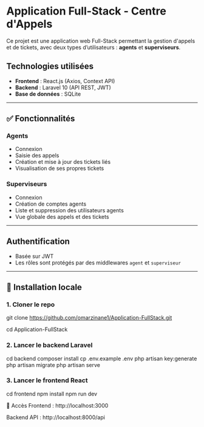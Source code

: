 # Application Full-Stack - Centre d'Appels

Ce projet est une application web Full-Stack permettant la gestion d'appels et de tickets, avec deux types d’utilisateurs : **agents** et **superviseurs**.

## Technologies utilisées

- **Frontend** : React.js (Axios, Context API)
- **Backend** : Laravel 10 (API REST, JWT)
- **Base de données** : SQLite

---

## ✅ Fonctionnalités

### Agents
- Connexion
- Saisie des appels
- Création et mise à jour des tickets liés
- Visualisation de ses propres tickets

### Superviseurs
- Connexion
- Création de comptes agents
- Liste et suppression des utilisateurs agents
- Vue globale des appels et des tickets

---

## Authentification

- Basée sur JWT 
- Les rôles sont protégés par des middlewares `agent` et `superviseur`

---

## 🚀 Installation locale

### 1. Cloner le repo


git clone https://github.com/omarzinane1/Application-FullStack.git

cd Application-FullStack

### 2. Lancer le backend Laravel

cd backend
composer install
cp .env.example .env
php artisan key:generate
php artisan migrate
php artisan serve

### 3. Lancer le frontend React

cd frontend
npm install
npm run dev

🔗 Accès
Frontend : http://localhost:3000

Backend API : http://localhost:8000/api


